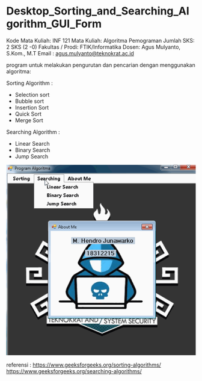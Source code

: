 # Desktop_Sorting_and_Searching_Algorithm_GUI_Form

Kode Mata Kuliah: INF 121
Mata Kuliah: Algoritma Pemograman
Jumlah SKS: 2 SKS (2 -0)
Fakultas / Prodi: FTIK/Informatika
Dosen: Agus Mulyanto, S.Kom., M.T
Email	: agus.mulyanto@teknokrat.ac.id


 program  untuk melakukan pengurutan dan pencarian dengan menggunakan algoritma:
 
 Sorting Algorithm : 
 - Selection sort
 - Bubble sort
 - Insertion Sort
 - Quick Sort
 - Merge Sort
 
 Searching Algorithm :
 - Linear Search
 - Binary Search
 - Jump Search 
 
 
 <p align="center"><img src="Alpro.gif" ></p>	
 
 referensi :
 https://www.geeksforgeeks.org/sorting-algorithms/
 https://www.geeksforgeeks.org/searching-algorithms/

